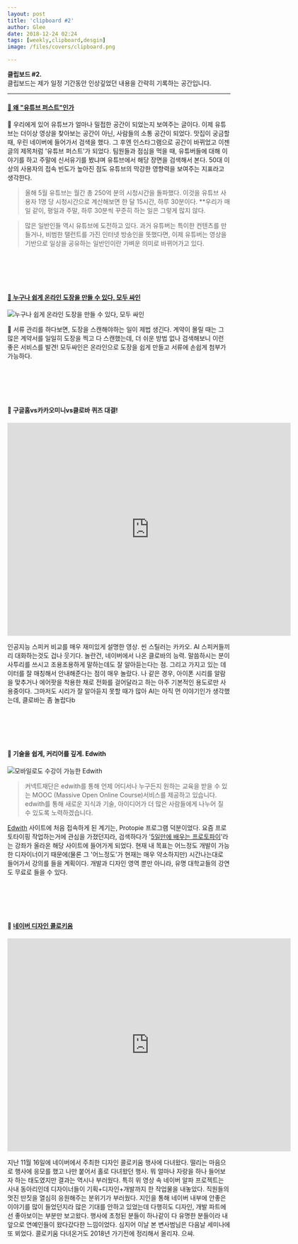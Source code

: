 ```yaml
---
layout: post
title: 'clipboard #2'
author: Glee
date: 2018-12-24 02:24
tags: [weekly,clipboard,desgin]
image: /files/covers/clipboard.png

---
```


**클립보드 #2.**<br />클립보드는 제가 일정 기간동안 인상깊었던 내용을 간략히 기록하는 공간입니다.

------

#### 

#### [&#128214; 왜 "유튜브 퍼스트"인가](https://medium.com/@zuyoungmin/youtubefirst2018-a3b26fd74eca) 

&#128172; 우리에게 있어 유튜브가 얼마나 밀접한 공간이 되었는지 보여주는 글이다. 이제 유튜브는 더이상 영상을 찾아보는 공간이 아닌, 사람들의 소통 공간이 되었다. 맛집이 궁금할 때, 우린 네이버에 들어가서 검색을 했다. 그 후엔 인스타그램으로 공간이 바뀌었고 이젠 글의 제목처럼 '유튜브 퍼스트'가 되었다. 팀원들과 점심을 먹을 때, 유튜버들에 대해 이야기를 하고 주말에 신서유기를 봤냐며 유튜브에서 해당 장면을 검색해서 본다. 50대 이상의 사용자의 접속 빈도가 높아진 점도 유튜브의 막강한 영향력을 보여주는 지표라고 생각한다.

> 올해 5월 유튜브는 월간 총 250억 분의 시청시간을 돌파했다. 이것을 유튜브 사용자 1명 당 시청시간으로 계산해보면 한 달 15시간, 하루 30분이다. **우리가 매일 같이, 평일과 주말, 하루 30분씩 꾸준히 하는 일은 그렇게 많지 않다.

> 많은 일반인들 역시 유튜브에 도전하고 있다. 과거 유튜버는 특이한 컨텐츠를 만들거나, 비범한 탤런트를 가진 인터넷 방송인을 뜻했다면, 이제 유튜버는 영상을 기반으로 일상을 공유하는 일반인이란 가벼운 의미로 바뀌어가고 있다.

<br /><br /><br /><br />



#### [&#128206; 누구나 쉽게 온라인 도장을 만들 수 있다, 모두 싸인](https://www.modusign.co.kr/)

![누구나 쉽게 온라인 도장을 만들 수 있다, 모두 싸인](https://cdn.modusign.co.kr/assets/image/back/back-main.jpg)

&#128172; 서류 관리를 하다보면, 도장을 스캔해야하는 일이 제법 생긴다. 계약이 몰릴 때는 그 많은 계약서를 일일히 도장을 찍고 다 스캔했는데,  더 쉬운 방법 없나 검색해보니 이런 좋은 서비스를 발견! 모두싸인은 온라인으로 도장을 쉽게 만들고 서류에 손쉽게 첨부가 가능하다. 

<br /><br /><br /><br />



#### &#128206; 구글홈vs카카오미니vs클로바 퀴즈 대결!

<iframe width="640" height="480" src="https://www.youtube.com/embed/EBfOfylYfu0" frameborder="0" allow="accelerometer; autoplay; encrypted-media; gyroscope; picture-in-picture" allowfullscreen></iframe>

인공지능 스피커 비교를 매우 재미있게 설명한 영상. 씬 스틸러는 카카오. AI 스피커들끼리 대화하는것도 겁나 웃기다. 놀란건, 네이버에서 나온 클로바의 능력. 말씀하시는 분이 사투리를 쓰시고 조용조용하게 말하는데도 잘 알아듣는다는 점. 그리고 가지고 있는 데이터를 잘 매칭해서 안내해준다는 점이 매우 놀랐다. 나 같은 경우, 아이폰 시리를 알람을 맞추거나 에어팟을 착용한 채로 전화를 걸어달라고 하는 아주 기본적인 용도로만 사용중이다. 그마저도 시리가 잘 알아듣지 못할 때가 많아 AI는 아직 먼 이야기인가 생각했는데, 클로바는 좀 놀랍다b

<br /><br /><br /><br />



####  &#128206; 기술을 쉽게, 커리어를 깊게. Edwith

![모바일로도 수강이 가능한 Edwith](https://ssl.pstatic.net/static/connectfdn/edwith/RB.18.12.20.0/images/info/img_mobile.png)

> 커넥트재단은 edwith를 통해 언제 어디서나 누구든지 원하는 교육을 받을 수 있는 MOOC (Massive Open Online Course)서비스를 제공하고 있습니다. edwith를 통해 새로운 지식과 기술, 아이디어가 더 많은 사람들에게 나누어 질 수 있도록 노력하겠습니다.

[Edwith](https://www.edwith.org/) 사이트에 처음 접속하게 된 계기는, Protopie 프로그램 덕분이었다. 요즘 프로토타이핑 작업하는거에 관심을 가졌던지라, 검색하다가 '[5일만에 배우는 프로토파이](https://www.edwith.org/cdc_protopie)'라는 강좌가 올라온 해당 사이트에 들어가게 되었다. 현재 내 목표는 어느정도 개발이 가능한 디자이너이기 때문에(물론 그 '어느정도'가 현재는 매우 약소하지만) 시간나는대로 들어가서 강의를 들을 계획이다. 개발과 디자인 영역 뿐만 아니라, 유명 대학교들의 강연도 무료로 들을 수 있다.

<br /><br /><br /><br />

#### &#128206; [네이버 디자인 콜로키움](https://tv.naver.com/naverdesign)

<iframe src='https://serviceapi.rmcnmv.naver.com/flash/outKeyPlayer.nhn?vid=8CB0EB3D47135C23AE3D19EC4FB64426F302&outKey=V126a4e2d2aea1a4e7e7f7f0cccd89c1657bbd5750121dc2915aa7f0cccd89c1657bb&controlBarMovable=true&jsCallable=true&isAutoPlay=false&skinName=tvcast_white' frameborder='no' scrolling='no' marginwidth='0' marginheight='0' WIDTH='640' HEIGHT='480' allow='autoplay' allowfullscreen></iframe>

지난 11월 16일에 네이버에서 주최한 디자인 콜로키움 행사에 다녀왔다. 떨리는 마음으로 행사에 응모를 했고 나만 붙어서 홀로 다녀왔던 행사. 뭐 얼마나 자랑을 하나 들어보자 하는 태도였지만 결과는 역시나 부러웠다. 특히 위 영상 속 네이버 알파 프로젝트는 사내 동아리인데 디자이너들이 기획+디자인+개발까지 한 작업물을 내놓았다.  직원들의 멋진 딴짓을 열심히 응원해주는 분위기가 부러웠다. 지인을 통해 네이버 내부에 안좋은 이야기를 많이 들었던지라 많은 기대를 안하고 있었는데 다행히도 디자인, 개발 파트에선 좋아보이는 부분만 보고왔다. 행사에 초청된 분들이 하나같이 다 유명한 분들이라 내 앞으로 연예인들이 왔다갔다한 느낌이었다. 심지어 이날 본 변사범님은 다음날 세미나에 또 뵈었다. 콜로키움 다녀온거도 2018년 가기전에 정리해서 올리쟈. 으쌰.





 